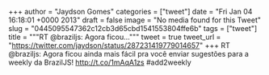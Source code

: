 
+++
author = "Jaydson Gomes"
categories = ["tweet"]
date = "Fri Jan 04 16:18:01 +0000 2013"
draft = false
image = "No media found for this Tweet"
slug = "0445095547362c12cb3d65cbd1541553804ffe6b"
tags = ["tweet"]
title = """RT @braziljs: Agora ficou..."""
tweet = true
tweet_url = "https://twitter.com/jaydson/status/287231419779014657"
+++
RT @braziljs: Agora ficou ainda mais fácil pra você enviar sugestões para a weekly da BrazilJS!  http://t.co/1mAqA1zs #add2weekly
